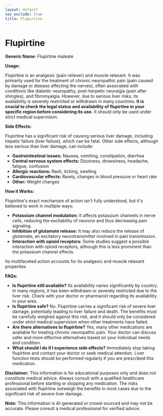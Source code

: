 ```yaml
---
layout: default
nav_exclude: true
title: Flupirtine
---
```


# Flupirtine

**Generic Name:** Flupirtine maleate

**Usage:**

Flupirtine is an analgesic (pain reliever) and muscle relaxant.  It was primarily used for the treatment of chronic neuropathic pain (pain caused by damage or disease affecting the nerves), often associated with conditions like diabetic neuropathy, post-herpetic neuralgia (pain after shingles), and fibromyalgia.  However, due to serious liver risks, its availability is severely restricted or withdrawn in many countries.  **It is crucial to check the legal status and availability of flupirtine in your specific region before considering its use.**  It should only be used under strict medical supervision.

**Side Effects:**

Flupirtine has a significant risk of causing serious liver damage, including hepatic failure (liver failure), which can be fatal.  Other side effects, although less serious than liver damage, can include:

* **Gastrointestinal issues:** Nausea, vomiting, constipation, diarrhea
* **Central nervous system effects:** Dizziness, drowsiness, headache, fatigue, confusion
* **Allergic reactions:** Rash, itching, swelling
* **Cardiovascular effects:**  Rarely, changes in blood pressure or heart rate
* **Other:**  Weight changes


**How it Works:**

Flupirtine's exact mechanism of action isn't fully understood, but it's believed to work in multiple ways:

* **Potassium channel modulation:**  It affects potassium channels in nerve cells, reducing the excitability of neurons and thus decreasing pain signaling.
* **Inhibition of glutamate release:**  It may also reduce the release of glutamate, an excitatory neurotransmitter involved in pain transmission.
* **Interaction with opioid receptors:**  Some studies suggest a possible interaction with opioid receptors, although this is less prominent than the potassium channel effects.

Its multifaceted action accounts for its analgesic and muscle relaxant properties.

**FAQs:**

* **Is flupirtine still available?**  Its availability varies significantly by country. In many regions, it has been withdrawn or severely restricted due to the liver risk.  Check with your doctor or pharmacist regarding its availability in your area.
* **Is flupirtine safe?** No.  Flupirtine carries a significant risk of severe liver damage, potentially leading to liver failure and death.  The benefits must be carefully weighed against this risk, and it should only be considered under strict medical supervision when other treatments have failed.
* **Are there alternatives to flupirtine?** Yes, many other medications are available for treating chronic neuropathic pain.  Your doctor can discuss safer and more effective alternatives based on your individual needs and condition.
* **What should I do if I experience side effects?**  Immediately stop taking flupirtine and contact your doctor or seek medical attention.  Liver function tests should be performed regularly if you are prescribed this medication.

**Disclaimer:** This information is for educational purposes only and does not constitute medical advice.  Always consult with a qualified healthcare professional before starting or stopping any medication.  The risks associated with flupirtine outweigh the benefits in most cases due to the significant risk of severe liver damage.


**Note:** This information is AI-generated or crowd-sourced and may not be accurate. Please consult a medical professional for verified advice.